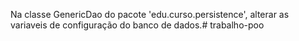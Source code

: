 Na classe GenericDao do pacote 'edu.curso.persistence', 
alterar as variaveis de configuração do banco de dados.#   t r a b a l h o - p o o 
 
 
